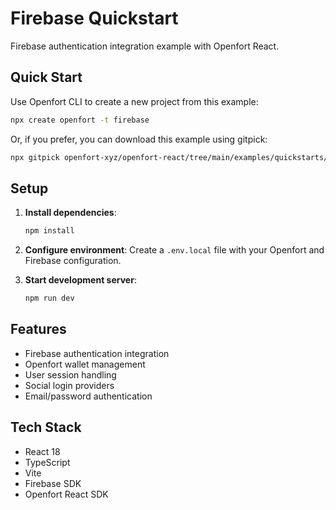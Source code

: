 # Firebase Quickstart

Firebase authentication integration example with Openfort React.

## Quick Start

Use Openfort CLI to create a new project from this example:

```bash
npx create openfort -t firebase
```

Or, if you prefer, you can download this example using gitpick:

```bash
npx gitpick openfort-xyz/openfort-react/tree/main/examples/quickstarts/firebase openfort-firebase && cd openfort-firebase
```

## Setup

1. **Install dependencies**:

   ```bash
   npm install
   ```

2. **Configure environment**:
   Create a `.env.local` file with your Openfort and Firebase configuration.

3. **Start development server**:

   ```bash
   npm run dev
   ```

## Features

- Firebase authentication integration
- Openfort wallet management
- User session handling
- Social login providers
- Email/password authentication

## Tech Stack

- React 18
- TypeScript
- Vite
- Firebase SDK
- Openfort React SDK
